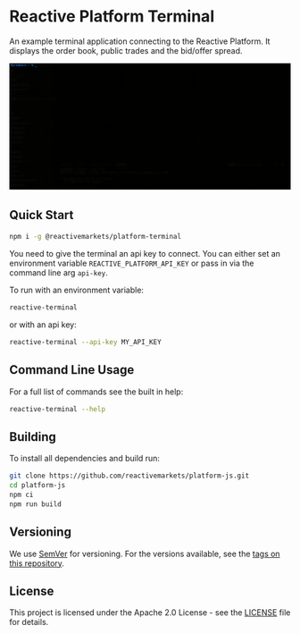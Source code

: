# Reactive Platform Terminal

An example terminal application connecting to the Reactive Platform. It displays the order book, public trades and the bid/offer spread.

![Terminal](https://raw.githubusercontent.com/reactivemarkets/platform-js/main/packages/terminal/terminal.gif)

## Quick Start

```bash
npm i -g @reactivemarkets/platform-terminal
```

You need to give the terminal an api key to connect. You can either set an environment variable `REACTIVE_PLATFORM_API_KEY` or pass in via the command line arg `api-key`.

To run with an environment variable:

```bash
reactive-terminal
```

or with an api key:

```bash
reactive-terminal --api-key MY_API_KEY
```

## Command Line Usage

For a full list of commands see the built in help:

```bash
reactive-terminal --help
```

## Building

To install all dependencies and build run:

```bash
git clone https://github.com/reactivemarkets/platform-js.git
cd platform-js
npm ci
npm run build
```

## Versioning

We use [SemVer](http://semver.org/) for versioning. For the versions available, see the [tags on
this repository](https://github.com/reactivemarkets/platform-js/tags).

## License

This project is licensed under the Apache 2.0 License - see the [LICENSE](LICENSE) file for
details.
